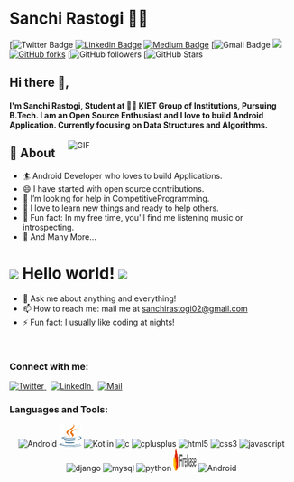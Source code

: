 # Sanchi Rastogi 👨‍💻

[![Twitter Badge](https://img.shields.io/badge/Twitter-SanchiRastogi1-blue)
[![Linkedin Badge](https://img.shields.io/badge/dheerajkotwani-30302f?style=flat&logo=linkedin)](https://www.linkedin.com/in/dheerajkotwani/)
[![Medium Badge](https://img.shields.io/badge/dheeraj.kotwani41-30302f?style=flat&logo=medium)](https://medium.com/@dheeraj.kotwani41)
[![Gmail Badge](https://img.shields.io/badge/Gmail-sanchirastogi02%40gmail.com-red)
![](https://visitor-badge.glitch.me/badge?page_id=dheerajkotwani.dheerajkotwani)  
[![GitHub forks](https://img.shields.io/github/forks/Naereen/StrapDown.js.svg?style=social&label=Fork&maxAge=2592000)](https://GitHub.com/Naereen/StrapDown.js/network/)
[![GitHub followers](https://img.shields.io/github/followers/sanchi0204?label=Followers)
[![GitHub Stars](https://img.shields.io/github/stars/sanchi0204)

## Hi there 👋,           
#### I'm Sanchi Rastogi, Student at 👨‍💻 KIET Group of Institutions,  Pursuing B.Tech.  I am an Open Source Enthusiast and I love to build Android Application. Currently focusing on Data Structures and Algorithms.  

<img align="right" alt="GIF" src="https://miro.medium.com/max/875/1*Urc28sbnORGOW5oyohQ06g.gif" width="400px" />

## 🧐 About
- 🏄‍ Android Developer who loves to build Applications.
- 😄 I have started with open source contributions.
- 🤔 I’m looking for help in CompetitiveProgramming.
- 🌱 I love to learn new things and ready to help others.
- 🎨 Fun fact: In my free time, you'll find me listening music or introspecting.
- 👯 And Many More...


# <img src="https://github.com/TheDudeThatCode/TheDudeThatCode/blob/master/Assets/Hi.gif" width="29px"> Hello world!&nbsp;<img src="https://github.com/TheDudeThatCode/TheDudeThatCode/blob/master/Assets/Earth.gif" width="24px">

- 💬 Ask me about anything and everything! 
- 📫 How to reach me: mail me at [sanchirastogi02@gmail.com](mailto:sanchirastogi02@gmail.com)
- ⚡ Fun fact: I usually like coding at nights! 


<br>

### Connect with me:

<a href="https://twitter.com/SanchiRastogi1">
         <img alt="Twitter" src="https://cdn.jsdelivr.net/npm/simple-icons@v3/icons/twitter.svg"
         width=30" height="30">
                              </a>&nbsp
<a href="https://www.linkedin.com/in/sanchirastogi/">
         <img alt="LinkedIn" src="https://cdn.jsdelivr.net/npm/simple-icons@v3/icons/linkedin.svg"
         width=30" height="30">
  </a>&nbsp
<a href="sanchirastogi02@gmail.com">
         <img alt="Mail" src="https://cdn.jsdelivr.net/npm/simple-icons@3.10.0/icons/gmail.svg"
         width=30" height="30">
                              </a>

### Languages and Tools:

<p align="center"><img src="https://raw.githubusercontent.com/gilbarbara/logos/master/logos/android-icon.svg" alt="Android" width="40" height="40"/> <img src="https://raw.githubusercontent.com/gilbarbara/logos/master/logos/java.svg" alt="Java" width="40" height="40"/> <img src="https://raw.githubusercontent.com/gilbarbara/logos/master/logos/kotlin.svg" alt="Kotlin" width="36" height="36"/>  <img src="https://devicons.github.io/devicon/devicon.git/icons/c/c-original.svg" alt="c" width="40" height="40"/> <img src="https://devicons.github.io/devicon/devicon.git/icons/cplusplus/cplusplus-original.svg" alt="cplusplus" width="40" height="40"/> <img src="https://devicons.github.io/devicon/devicon.git/icons/html5/html5-original-wordmark.svg" alt="html5" width="40" height="40"/> <img src="https://devicons.github.io/devicon/devicon.git/icons/css3/css3-original-wordmark.svg" alt="css3" width="40" height="40"/> <img src="https://devicons.github.io/devicon/devicon.git/icons/javascript/javascript-original.svg" alt="javascript" width="40" height="40"/> <img src="https://devicons.github.io/devicon/devicon.git/icons/django/django-original.svg" alt="django" width="40" height="40"/> <img src="https://devicons.github.io/devicon/devicon.git/icons/mysql/mysql-original-wordmark.svg" alt="mysql" width="40" height="40"/> <img src="https://devicons.github.io/devicon/devicon.git/icons/python/python-original.svg" alt="python" width="40" height="40"/> <img src="https://raw.githubusercontent.com/gilbarbara/logos/master/logos/firebase.svg" alt="Firebase" width="40" height="40"/> <img src="https://raw.githubusercontent.com/gilbarbara/logos/master/logos/figma.svg" alt="Android" width="40" height="40"/> </p>



